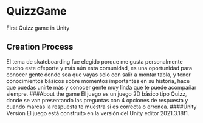 # QuizzGame
First Quizz game in Unity
## Creation Process
El tema de skateboarding fue elegido porque me gusta personalmente mucho este dfeporte y más aún esta comunidad, es una oportunidad para conocer gente donde sea que vayas solo con salir a montar tabla, y tener conocimientos básicos sobre momentos importantes en su historia, hace que puedas unirte más y conocer gente muy linda que te puede acompañar siempre. 
###About the game
El juego es un juego 2D básico tipo Quizz, donde se van presentando las preguntas con 4 opciones de respuesta y cuando marcas la respuesta te muestra si es correcta o erronea. 
####Unity Version
El juego está construito en la versión del Unity editor 2021.3.18f1.
